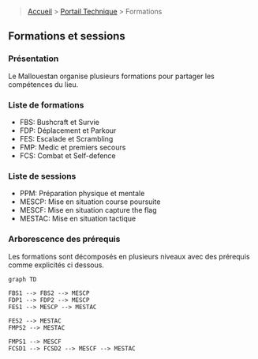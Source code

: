 > [Accueil]("../") > [Portail Technique]("../technique/") > Formations

## Formations et sessions

### Présentation
Le Mallouestan organise plusieurs formations pour partager les compétences du lieu.

### Liste de formations 
- FBS: Bushcraft et Survie
- FDP: Déplacement et Parkour
- FES: Escalade et Scrambling
- FMP: Medic et premiers secours
- FCS: Combat et Self-defence

### Liste de sessions
- PPM: Préparation physique et mentale
- MESCP: Mise en situation course poursuite
- MESCF: Mise en situation capture the flag
- MESTAC: Mise en situation tactique 

### Arborescence des prérequis 
Les formations sont décomposés en plusieurs niveaux avec des prérequis comme explicités ci dessous.

```mermaid
graph TD

FBS1 --> FBS2 --> MESCP
FDP1 --> FDP2 --> MESCP
FES1 --> MESCP --> MESTAC

FES2 --> MESTAC
FMPS2 --> MESTAC

FMPS1 --> MESCF
FCSD1 --> FCSD2 --> MESCF --> MESTAC


```

